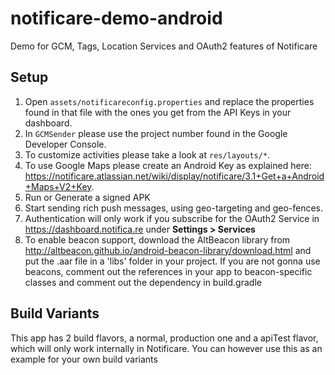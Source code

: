 notificare-demo-android
=========
Demo for GCM, Tags, Location Services and OAuth2 features of Notificare

## Setup

1. Open ```assets/notificareconfig.properties``` and replace the properties found in that file with the ones you get from the API Keys in your dashboard.
2. In ```GCMSender``` please use the project number found in the Google Developer Console.
3. To customize activities please take a look at ```res/layouts/*```.
4. To use Google Maps please create an Android Key as explained here: https://notificare.atlassian.net/wiki/display/notificare/3.1+Get+a+Android+Maps+V2+Key.
5. Run or Generate a signed APK
6. Start sending rich push messages, using geo-targeting and geo-fences.
7. Authentication will only work if you subscribe for the OAuth2 Service in https://dashboard.notifica.re under **Settings > Services**
8. To enable beacon support, download the AltBeacon library from http://altbeacon.github.io/android-beacon-library/download.html and put the .aar file in a 'libs' folder in your project. If you are not gonna use beacons, comment out the references in your app to beacon-specific classes and comment out the dependency in  build.gradle

## Build Variants

This app has 2 build flavors, a normal, production one and a apiTest flavor, which will only work internally in Notificare.
You can however use this as an example for your own build variants